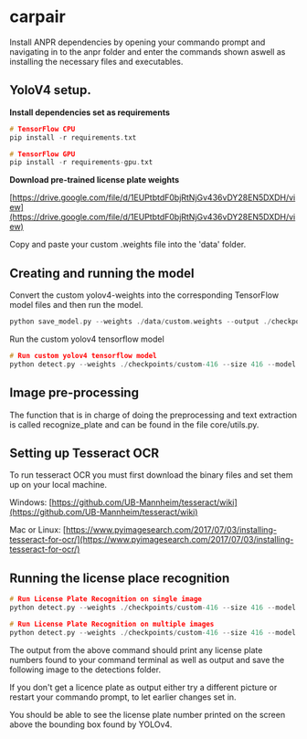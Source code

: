 # carpair


Install ANPR dependencies by opening your commando prompt and navigating in to the anpr folder and enter the commands shown aswell as installing the necessary files and executables.

## YoloV4 setup.

**Install dependencies set as requirements**

```c
# TensorFlow CPU
pip install -r requirements.txt

# TensorFlow GPU
pip install -r requirements-gpu.txt
```

**Download pre-trained license plate weights**

[https://drive.google.com/file/d/1EUPtbtdF0bjRtNjGv436vDY28EN5DXDH/view](https://drive.google.com/file/d/1EUPtbtdF0bjRtNjGv436vDY28EN5DXDH/view)

Copy and paste your custom .weights file into the 'data' folder.


## Creating and running the model

Convert the custom yolov4-weights into the corresponding TensorFlow model files and then run the model.

```c
python save_model.py --weights ./data/custom.weights --output ./checkpoints/custom-416 --input_size 416 --model yolov4 
```

Run the custom yolov4 tensorflow model

```c
# Run custom yolov4 tensorflow model
python detect.py --weights ./checkpoints/custom-416 --size 416 --model yolov4 --images ./data/images/car1.jpg
```

## Image pre-processing

The function that is in charge of doing the preprocessing and text extraction is called recognize_plate and can be found in the file core/utils.py.

## Setting up Tesseract OCR

To run tesseract OCR you must first download the binary files and set them up on your local machine.

Windows: [https://github.com/UB-Mannheim/tesseract/wiki](https://github.com/UB-Mannheim/tesseract/wiki)

Mac or Linux: [https://www.pyimagesearch.com/2017/07/03/installing-tesseract-for-ocr/](https://www.pyimagesearch.com/2017/07/03/installing-tesseract-for-ocr/)


## Running the license place recognition

```c
# Run License Plate Recognition on single image
python detect.py --weights ./checkpoints/custom-416 --size 416 --model yolov4 --images ./data/images/car8.jpg --plate

# Run License Plate Recognition on multiple images
python detect.py --weights ./checkpoints/custom-416 --size 416 --model yolov4 --images "./data/images/car5.jpg, ./data/images/car6.jpg, ./data/images/car7.jpg, ./data/images/car8.jpg, ./data/images/car9.jpg, ./data/images/car10.jpg, ./data/images/car11.jpg, ./data/images/car12.jpg, ./data/images/car13.jpg, ./data/images/car14.jpg, ./data/images/car15.jpg, ./data/images/car16.jpg, ./data/images/car17.jpg, ./data/images/car18.jpg, ./data/images/car19.jpg" --plate"
```


The output from the above command should print any license plate numbers found to your command terminal as well as output and save the following image to the detections folder.

If you don't get a licence plate as output either try a different picture or restart your commando prompt, to let earlier changes set in.

You should be able to see the license plate number printed on the screen above the bounding box found by YOLOv4.
